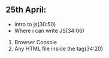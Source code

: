 ## 25th April:
- intro to js(30:50)
- Where i can write JS(34:06)
 1. Browser Console
 2. Any HTML file inside the <script></script> tag(34:20)
